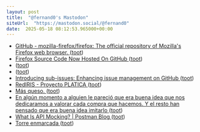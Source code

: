 ```yaml
---
layout: post
title:  "@fernand0's Mastodon"
siteUrl:  "https://mastodon.social/@fernand0"
date:  2025-05-18 08:12:53.965000+00:00
---
```

*  [GitHub - mozilla-firefox/firefox: The official repository of Mozilla's Firefox web browser. ](https://github.com/mozilla-firefox/firefo) ([toot](https://mastodon.social/@fernand0/114527828309657981))
*  [Firefox Source Code Now Hosted On GitHub ](https://www.phoronix.com/news/Firefox-On-GitHu) ([toot](https://mastodon.social/@fernand0/114526229169209912))
*  [ ](https://fosstodon.org/@slp) ([toot](https://mastodon.social/@fernand0/114524524914891270))
*  [ ](https://mastodon.social/users/fernand0/statuses/114524523627873133/activity) ([toot](https://mastodon.social/users/fernand0/statuses/114524523627873133/activity))
*  [Introducing sub-issues: Enhancing issue management on GitHub ](https://github.blog/engineering/architecture-optimization/introducing-sub-issues-enhancing-issue-management-on-github) ([toot](https://mastodon.social/@fernand0/114524337627567725))
*  [RedIRIS - Proyecto PLATICA ](https://www.rediris.es/difusion/publicaciones/e-boletin/18/n1.htm) ([toot](https://mastodon.social/@fernand0/114524040387590179))
*  [Más queso. ](https://avecesunafoto.wordpress.com/2025/05/16/mas-queso) ([toot](https://mastodon.social/@fernand0/114524023025444509))
*  [En algún momento a alguien le pareció que era buena idea que nos dedicaramos a valorar cada compra que hacemos. Y el resto han pensado que era buena idea imitarlo ](https://mastodon.social/@fernand0/114523946921120518) ([toot](https://mastodon.social/@fernand0/114523946921120518))
*  [What Is API Mocking? \| Postman Blog   ](https://blog.postman.com/what-is-api-mocking/) ([toot](https://mastodon.social/@fernand0/114523945876703364))
*  [Torre enmarcada ](https://www.flickr.com/photos/fernand0/54479494179) ([toot](https://mastodon.social/@fernand0/114523851435229402))
